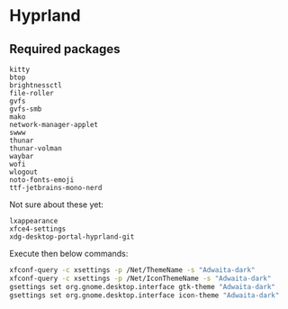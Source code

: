 # Hyprland

## Required packages

```
kitty
btop
brightnessctl
file-roller
gvfs
gvfs-smb
mako
network-manager-applet
swww
thunar
thunar-volman
waybar
wofi
wlogout
noto-fonts-emoji
ttf-jetbrains-mono-nerd
```

Not sure about these yet: 

```
lxappearance
xfce4-settings
xdg-desktop-portal-hyprland-git
```

Execute then below commands:

``` bash
xfconf-query -c xsettings -p /Net/ThemeName -s "Adwaita-dark"
xfconf-query -c xsettings -p /Net/IconThemeName -s "Adwaita-dark"
gsettings set org.gnome.desktop.interface gtk-theme "Adwaita-dark"
gsettings set org.gnome.desktop.interface icon-theme "Adwaita-dark"
```